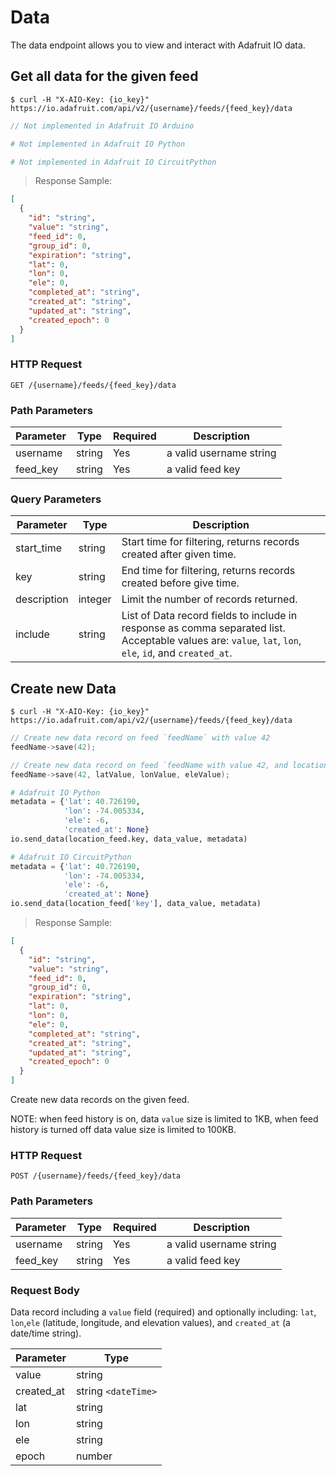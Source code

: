 # Data
The data endpoint allows you to view and interact with 
Adafruit IO data.

## Get all data for the given feed

```shell
$ curl -H "X-AIO-Key: {io_key}" https://io.adafruit.com/api/v2/{username}/feeds/{feed_key}/data
```

```cpp
// Not implemented in Adafruit IO Arduino
```

```python
# Not implemented in Adafruit IO Python

# Not implemented in Adafruit IO CircuitPython
```

> Response Sample:

```json
[
  {
    "id": "string",
    "value": "string",
    "feed_id": 0,
    "group_id": 0,
    "expiration": "string",
    "lat": 0,
    "lon": 0,
    "ele": 0,
    "completed_at": "string",
    "created_at": "string",
    "updated_at": "string",
    "created_epoch": 0
  }
]
```

### HTTP Request

`GET /{username}/feeds/{feed_key}/data`

### Path Parameters

Parameter |   Type  |  Required | Description
--------- | ------- | --------- | -----------
username  | string  |   Yes     | a valid username string
feed_key  | string  |   Yes     | a valid feed key

### Query Parameters

Parameter   |       Type          | Description 
---------   |  -----------------  | -----------
start_time  |  string <date-time> | Start time for filtering, returns records created after given time.
key         |  string <date-time> | End time for filtering, returns records created before give time.
description |       integer       | Limit the number of records returned.
include     |       string        | List of Data record fields to include in response as comma separated list. Acceptable values are: `value`, `lat`, `lon`, `ele`, `id`, and `created_at`.

## Create new Data

```shell
$ curl -H "X-AIO-Key: {io_key}" https://io.adafruit.com/api/v2/{username}/feeds/{feed_key}/data
```

```cpp
// Create new data record on feed `feedName` with value 42
feedName->save(42);

// Create new data record on feed `feedName with value 42, and location metadata
feedName->save(42, latValue, lonValue, eleValue);
```

```python
# Adafruit IO Python
metadata = {'lat': 40.726190,
            'lon': -74.005334,
            'ele': -6,
            'created_at': None}
io.send_data(location_feed.key, data_value, metadata)

# Adafruit IO CircuitPython
metadata = {'lat': 40.726190,
            'lon': -74.005334,
            'ele': -6,
            'created_at': None}
io.send_data(location_feed['key'], data_value, metadata)
```

> Response Sample:

```json
[
  {
    "id": "string",
    "value": "string",
    "feed_id": 0,
    "group_id": 0,
    "expiration": "string",
    "lat": 0,
    "lon": 0,
    "ele": 0,
    "completed_at": "string",
    "created_at": "string",
    "updated_at": "string",
    "created_epoch": 0
  }
]
```

Create new data records on the given feed.

NOTE: when feed history is on, data `value` size is limited to 1KB, when feed history is turned off data value size is limited to 100KB.

### HTTP Request

`POST /{username}/feeds/{feed_key}/data`

### Path Parameters

Parameter |   Type  |  Required | Description
--------- | ------- | --------- | -----------
username  | string  |   Yes     | a valid username string
feed_key  | string  |   Yes     | a valid feed key

### Request Body
Data record including a `value` field (required) and optionally including: `lat`, `lon`,`ele` (latitude, longitude, and elevation values), and `created_at` (a date/time string).

Parameter   |   Type  
---------   | ------- 
value       | string  
created_at  | string `<dateTime>`
lat         | string 
lon         | string 
ele         | string
epoch       | number 

